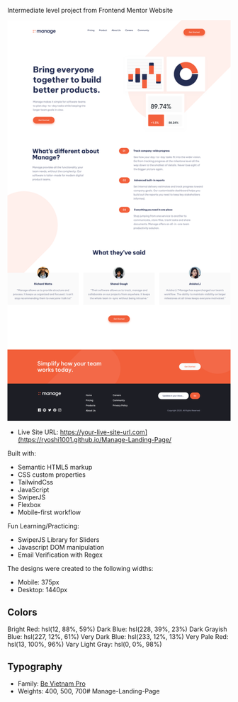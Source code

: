 Intermediate level project from Frontend Mentor Website

![](images/webpagemade.png)

- Live Site URL: https://your-live-site-url.com](https://ryoshi1001.github.io/Manage-Landing-Page/

Built with:
- Semantic HTML5 markup
- CSS custom properties
- TailwindCss
- JavaScript
- SwiperJS
- Flexbox
- Mobile-first workflow

Fun Learning/Practicing: 
- SwiperJS Library for Sliders
- Javascript DOM manipulation
- Email Verification with Regex

The designs were created to the following widths:

- Mobile: 375px
- Desktop: 1440px

## Colors
Bright Red: hsl(12, 88%, 59%)
Dark Blue: hsl(228, 39%, 23%)
Dark Grayish Blue: hsl(227, 12%, 61%)
Very Dark Blue: hsl(233, 12%, 13%)
Very Pale Red: hsl(13, 100%, 96%)
Vary Light Gray: hsl(0, 0%, 98%)

## Typography
- Family: [Be Vietnam Pro](https://fonts.google.com/specimen/Be+Vietnam+Pro)
- Weights: 400, 500, 700# Manage-Landing-Page
